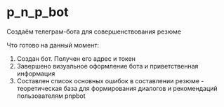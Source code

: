 # p_n_p_bot
Создаём телеграм-бота для совершенствования резюме

Что готово на данный момент:
1. Создан бот. Получен его адрес и токен
2. Завершено визуальное оформление бота и приветственная информация
3. Составлен список основных ошибок в составлении резюме - теоретическая база для формирования диалогов и рекомендаций пользователям
pnpbot

